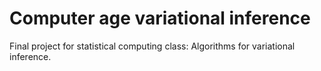 # Computer age variational inference
Final project for statistical computing class: Algorithms for variational inference.
